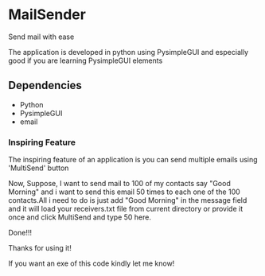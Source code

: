 # MailSender
Send mail with ease

The application is developed in python using PysimpleGUI and especially good if you are learning PysimpleGUI elements
## Dependencies
- Python
- PysimpleGUI
- email

### Inspiring Feature
The inspiring feature of an application is you can send multiple emails using 'MultiSend' button

Now, Suppose, I want to send mail to 100 of my contacts say "Good Morning" and i want to send this email 50 times to each one of the 100 contacts.All i need to do is just add "Good Morning" in the message field and it will load your receivers.txt file from current directory or provide it once and click MultiSend and type 50 here.

Done!!!

Thanks for using it!

If you want an exe of this code kindly let me know!
